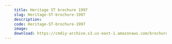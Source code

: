 ```yaml
---
    title: Heritage ST brochure 1997
    slug: Heritage-ST-brochure-1997
    description:
    code: Heritage-ST-brochure-1997
    image:
    download: https://cmdiy-archive.s3.us-east-1.amazonaws.com/brochures/documents/Heritage+ST+brochure+1997.pdf
---
```

<!-- Content of the page -->

##
        